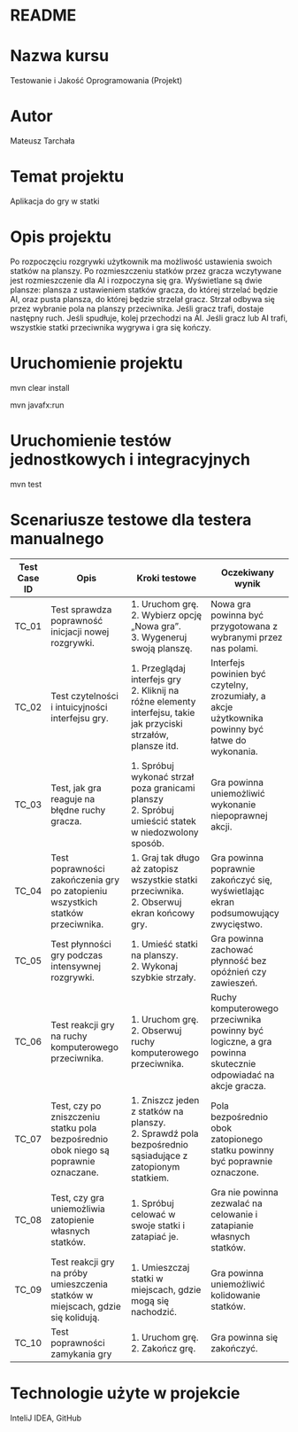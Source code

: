 # README #

# Nazwa kursu
Testowanie i Jakość Oprogramowania (Projekt)

# Autor
Mateusz Tarchała

# Temat projektu
Aplikacja do gry w statki

# Opis projektu
Po rozpoczęciu rozgrywki użytkownik ma możliwość ustawienia swoich statków na planszy. Po rozmieszczeniu statków przez gracza wczytywane jest rozmieszczenie dla AI i rozpoczyna się gra. Wyświetlane są dwie plansze: plansza z ustawieniem statków gracza, do której strzelać będzie AI, oraz pusta plansza, do której będzie strzelał gracz. Strzał odbywa się przez wybranie pola na planszy przeciwnika. Jeśli gracz trafi, dostaje następny ruch. Jeśli spudłuje, kolej przechodzi na AI.
Jeśli gracz lub AI trafi, wszystkie statki przeciwnika wygrywa i gra się kończy.

# Uruchomienie projektu

mvn clear install

mvn javafx:run

# Uruchomienie testów jednostkowych i integracyjnych

mvn test

# Scenariusze testowe dla testera manualnego
| Test Case ID | Opis | Kroki testowe | Oczekiwany wynik |
|------------|------------|------------|------------|
| TC_01 | Test sprawdza poprawność inicjacji nowej rozgrywki.| 1. Uruchom grę. <br/>2. Wybierz opcję „Nowa gra”. <br/>3. Wygeneruj swoją planszę. | Nowa gra powinna być przygotowana z wybranymi przez nas polami.|
| TC_02 | Test czytelności i intuicyjności interfejsu gry.| 1. Przeglądaj interfejs gry <br/>2. Kliknij na różne elementy interfejsu, takie jak przyciski strzałów, plansze itd. |Interfejs powinien być czytelny, zrozumiały, a akcje użytkownika powinny być łatwe do wykonania.|
| TC_03 | Test, jak gra reaguje na błędne ruchy gracza.| 1. Spróbuj wykonać strzał poza granicami planszy <br/>2. Spróbuj umieścić statek w niedozwolony sposób. | Gra powinna  uniemożliwić wykonanie niepoprawnej akcji.|
| TC_04 | Test poprawności zakończenia gry po zatopieniu wszystkich statków przeciwnika.| 1. Graj tak długo aż zatopisz wszystkie statki przeciwnika. <br/>2. Obserwuj ekran końcowy gry.| Gra powinna poprawnie zakończyć się, wyświetlając ekran podsumowujący zwycięstwo. |
| TC_05 | Test płynności gry podczas intensywnej rozgrywki.| 1. Umieść statki na planszy.<br/> 2. Wykonaj szybkie strzały. |Gra powinna zachować płynność bez opóźnień czy zawieszeń.|
| TC_06 | Test reakcji gry na ruchy komputerowego przeciwnika.| 1. Uruchom grę. <br/> 2. Obserwuj ruchy komputerowego przeciwnika. |Ruchy komputerowego przeciwnika powinny być logiczne, a gra powinna skutecznie odpowiadać na akcje gracza.|
| TC_07 | Test, czy po zniszczeniu statku pola bezpośrednio obok niego są poprawnie oznaczane.| 1. Zniszcz jeden z statków na planszy. <br/> 2. Sprawdź pola bezpośrednio sąsiadujące z zatopionym statkiem. |Pola bezpośrednio obok zatopionego statku powinny być poprawnie oznaczone.|
| TC_08 | Test, czy gra uniemożliwia zatopienie własnych statków.| 1. Spróbuj celować w swoje statki i zatapiać je. |Gra nie powinna zezwalać na celowanie i zatapianie własnych statków.|
| TC_09 | Test reakcji gry na próby umieszczenia statków w miejscach, gdzie się kolidują.| 1. Umieszczaj statki w miejscach, gdzie mogą się nachodzić.| Gra powinna uniemożliwić kolidowanie statków.|
| TC_10 | Test poprawności zamykania gry | 1. Uruchom grę. <br/> 2. Zakończ grę. |Gra powinna się zakończyć. |

# Technologie użyte w projekcie
InteliJ IDEA, GitHub



